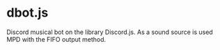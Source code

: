 # dbot.js
Discord musical bot on the library Discord.js. As a sound source is used MPD with the FIFO output method.
